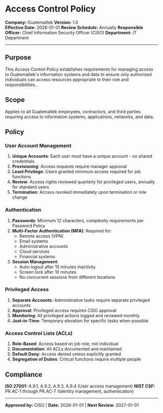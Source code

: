 # Access Control Policy

**Company:** Guatemaltek
**Version:** 1.0  
**Effective Date:** 2026-01-01
**Review Schedule:** Annually
**Responsible Officer:** Chief Information Security Officer (CISO)
**Department:** IT Department

---

## Purpose

This Access Control Policy establishes requirements for managing access to Guatemaltek's information systems and data to ensure only authorized individuals can access resources appropriate to their role and responsibilities.

## Scope

Applies to all Guatemaltek employees, contractors, and third parties requiring access to information systems, applications, networks, and data.

## Policy

### User Account Management

1. **Unique Accounts**: Each user must have a unique account - no shared credentials
2. **Provisioning**: Access requests require manager approval
3. **Least Privilege**: Users granted minimum access required for job functions
4. **Review**: Access rights reviewed quarterly for privileged users, annually for standard users
5. **Termination**: Access revoked immediately upon termination or role change

### Authentication

1. **Passwords**: Minimum 12 characters, complexity requirements per Password Policy
2. **Multi-Factor Authentication (MFA)**: Required for:
   - Remote access (VPN)
   - Email systems
   - Administrative accounts
   - Cloud services
   - Financial systems
3. **Session Management**: 
   - Auto-logout after 15 minutes inactivity
   - Screen lock after 10 minutes
   - No concurrent sessions from different locations

### Privileged Access

1. **Separate Accounts**: Administrative tasks require separate privileged accounts
2. **Approval**: Privileged access requires CISO approval
3. **Monitoring**: All privileged actions logged and reviewed monthly
4. **Just-in-Time**: Temporary elevation for specific tasks when possible

### Access Control Lists (ACLs)

1. **Role-Based**: Access based on job role, not individual
2. **Documentation**: All ACLs documented and maintained
3. **Default Deny**: Access denied unless explicitly granted
4. **Segregation of Duties**: Critical functions require multiple people

## Compliance

**ISO 27001:** A.9.1, A.9.2, A.9.3, A.9.4 (User access management)
**NIST CSF:** PR.AC-1 through PR.AC-7 (Identity management, authentication)

---

**Approved by:** CISO | **Date:** 2026-01-01 | **Next Review:** 2027-01-01
